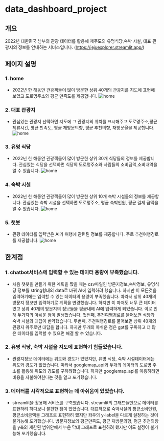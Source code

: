 # data_dashboard_project
## 개요
2022년 대한민국 남부의 관광 데이터를 활용해 제주도의 유명식당,숙박 시설, 대표 관광지의 정보를 안내하는 서비스입니다. 
(https://jejuexplorer.streamlit.app/)


## 페이지 설명
### 1. home
- 2022년 한 해동안 관광객들이 많이 방문한 상위 40개의 관광지를 지도에 표현해 보았고 도로명주소와 평균 만족도를 제공합니다.
![home](read_me_jpg\home.png)


### 2. 대표 관광지 
- 관심있는 관광지 선택하면 지도에 그 관광지의 위치를 표시해주고 도로명주소,평균 체류시간, 평균 만족도, 평균 재방문의향, 평균 추천의향, 재방문율을 제공합니다.
![home](read_me_jpg\place.png)


### 3. 유명 식당
- 2022년 한 해동안 관광객들이 많이 방문한 상위 30개 식당들의 정보를 제공합니다. 
관심있는 식당을 선택하면 식당의 도로명주소와 사람들의 소비금액,소비내역을 알 수 있습니다.
![home](read_me_jpg\restaurant.png)


### 4. 숙박 시설
- 2022년 한 해동안 관광객들이 많이 방문한 상위 10개 숙박 시설들의 정보를 제공합니다. 
관심있는 숙박 시설을 선택하면 도로명주소, 평균 숙박인원, 평균 결제 금액을 알 수 있습니다.
![home](read_me_jpg\accommodation.png)

### 5. 챗봇
- 관광 데이터를 입력받은 AI가 여행에 관련된 정보를 제공합니다. 주로 추천여행경로를 제공합니다.
![home](read_me_jpg\chatbot.png)


## 한계점
### 1. chatbot서비스에 입력할 수 있는 데이터 용량이 부족했습니다.
- 처음 챗봇을 만들기 위한 계획을 짰을 때는 csv파일인 방문지정보,숙박정보, 유명식당 정보를 string형태의 data로 바꿔 AI에 입력하려 했습니다. 하지만 이 모든것을 입력하기에는 입력할 수 있는 데이터의 용량이 부족했습니다. 따라서 상위 40개의 방문지 정보만 입력하기로 계획을 변경했습니다. 하지만 이 마저도 너무 큰 데이터였고 상위 40개의 방문지의 정보들을 평균내에 AI에 입력하게 되었습니다. 이로 인해 두가지의 아쉬운 점이 발생했습니다. 첫번째, 추천여행경로를 물어보면 식당과 숙박 시설의 대답이 빈약했습니다. 두번째, 추천여행경로를 물어보면 상위 40개의 관광지 위주로만 대답을 합니다.
하지만 두개의 아쉬운 점은 gpt를 구독하고 더 많은 데이터를 입력할 수 있으면 해결 할 수 있습니다. 

### 2. 유명 식당, 숙박 시설을 지도에 표현하기 힘들었습니다.
- 관광지정보 데이터에는 위도와 경도가 있었지만, 유명 식당, 숙박 시설데이터에는 위도와 경도가 없었습니다. 따라서 googlemap_api와 두개의 데이터의 도로명 주소를 활용해 위도와 경도를 구하려했습니다. 하지만 googlemap_api를 이용하려면 비용을 지불해야한다는 것을 알고 포기했습니다.

### 3. 데이터를 시각적으로 표현하는 데 아쉬움이 있었습니다.
- streamlit을 활용해 서비스를 구축했습니다. streamlit의 그래프들만으로 데이터를 표현하려 하다보니 불편한 점이 있었습니다.
대표적으로 숙박시설의 평균소비인원, 평균소비금액을 그래프로 표현하려 했지만 좌우의 y-label을 다르게 설정하는 것이 불가능해 포기했습니다. 
방문지정보의 평균만족도, 평균 재방문의향, 평균 추천의향을 y축의 제한된 범위안에서 누운 막대 그래프로 표현하려 했지만 이도 설정이 불가능해 포기했습니다. 
